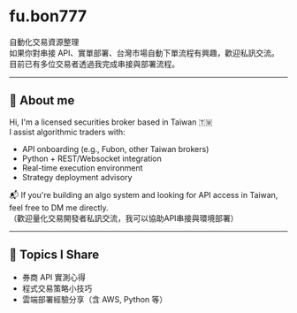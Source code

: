 # fu.bon777

自動化交易資源整理  
如果你對串接 API、實單部署、台灣市場自動下單流程有興趣，歡迎私訊交流。  
目前已有多位交易者透過我完成串接與部署流程。

---

## 🔧 About me

Hi, I'm a licensed securities broker based in Taiwan 🇹🇼  
I assist algorithmic traders with:

- API onboarding (e.g., Fubon, other Taiwan brokers)
- Python + REST/Websocket integration
- Real-time execution environment
- Strategy deployment advisory

📬 If you're building an algo system and looking for API access in Taiwan, feel free to DM me directly.  
（歡迎量化交易開發者私訊交流，我可以協助API串接與環境部署）

---

## 📁 Topics I Share

- 券商 API 實測心得
- 程式交易策略小技巧
- 雲端部署經驗分享（含 AWS, Python 等）
